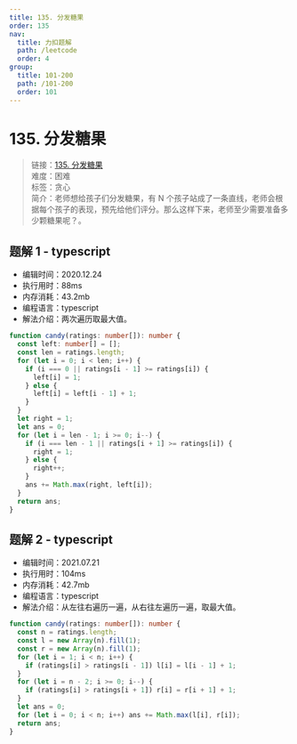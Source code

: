 ```yaml
---
title: 135. 分发糖果
order: 135
nav:
  title: 力扣题解
  path: /leetcode
  order: 4
group:
  title: 101-200
  path: /101-200
  order: 101
---
```


# 135. 分发糖果

> 链接：[135. 分发糖果](https://leetcode-cn.com/problems/candy/)  
> 难度：困难  
> 标签：贪心  
> 简介：老师想给孩子们分发糖果，有 N 个孩子站成了一条直线，老师会根据每个孩子的表现，预先给他们评分。那么这样下来，老师至少需要准备多少颗糖果呢？。

## 题解 1 - typescript

- 编辑时间：2020.12.24
- 执行用时：88ms
- 内存消耗：43.2mb
- 编程语言：typescript
- 解法介绍：两次遍历取最大值。

```typescript
function candy(ratings: number[]): number {
  const left: number[] = [];
  const len = ratings.length;
  for (let i = 0; i < len; i++) {
    if (i === 0 || ratings[i - 1] >= ratings[i]) {
      left[i] = 1;
    } else {
      left[i] = left[i - 1] + 1;
    }
  }
  let right = 1;
  let ans = 0;
  for (let i = len - 1; i >= 0; i--) {
    if (i === len - 1 || ratings[i + 1] >= ratings[i]) {
      right = 1;
    } else {
      right++;
    }
    ans += Math.max(right, left[i]);
  }
  return ans;
}
```

## 题解 2 - typescript

- 编辑时间：2021.07.21
- 执行用时：104ms
- 内存消耗：42.7mb
- 编程语言：typescript
- 解法介绍：从左往右遍历一遍，从右往左遍历一遍，取最大值。

```typescript
function candy(ratings: number[]): number {
  const n = ratings.length;
  const l = new Array(n).fill(1);
  const r = new Array(n).fill(1);
  for (let i = 1; i < n; i++) {
    if (ratings[i] > ratings[i - 1]) l[i] = l[i - 1] + 1;
  }
  for (let i = n - 2; i >= 0; i--) {
    if (ratings[i] > ratings[i + 1]) r[i] = r[i + 1] + 1;
  }
  let ans = 0;
  for (let i = 0; i < n; i++) ans += Math.max(l[i], r[i]);
  return ans;
}
```
